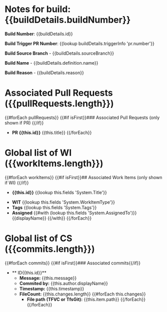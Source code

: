 # Notes for build: {{buildDetails.buildNumber}}

**Build Number**: {{buildDetails.id}}

**Build Trigger PR Number**: {{lookup buildDetails.triggerInfo 'pr.number'}}

**Build Source Branch** - {{buildDetails.sourceBranch}}

**Build Name** - {{buildDetails.definition.name}}

**Build Reason** - {{buildDetails.reason}}

# Associated Pull Requests ({{pullRequests.length}})
{{#forEach pullRequests}}
{{#if isFirst}}### Associated Pull Requests (only shown if  PR) {{/if}}
*  **PR {{this.id}}**  {{this.title}}
{{/forEach}}

# Global list of WI ({{workItems.length}})
{{#forEach workItems}}
{{#if isFirst}}## Associated Work Items (only shown if  WI) {{/if}}
*  **{{this.id}}**  {{lookup this.fields 'System.Title'}}
  - **WIT** {{lookup this.fields 'System.WorkItemType'}}
  - **Tags** {{lookup this.fields 'System.Tags'}}
  - **Assigned** {{#with (lookup this.fields 'System.AssignedTo')}} {{displayName}} {{/with}}
{{/forEach}}

# Global list of CS ({{commits.length}})
{{#forEach commits}}
{{#if isFirst}}### Associated commits{{/if}}
* ** ID{{this.id}}**
  -  **Message:** {{this.message}}
  -  **Commited by:** {{this.author.displayName}}
  -  **Timestamp:** {{this.timestamp}}
  -  **FileCount:** {{this.changes.length}}
{{#forEach this.changes}}
      -  **File path (TFVC or TfsGit):** {{this.item.path}}
{{/forEach}}
{{/forEach}}
